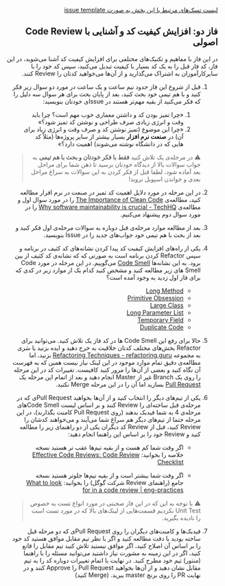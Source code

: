 <div dir="rtl" align='right'>

[لیست تسک‌های مرتبط با این بخش به صورت issue template](./issue-template-Phase02.md)

##  فاز دو: افزایش کیفیت کد و آشنایی با Code Review اصولی
در این فاز با مفاهیم و تکنیک‌های مختلفی برای افزایش کیفیت کد آشنا می‌شوید، در این فاز، کد فاز قبل را به یک کد بسیار با کیفیت تبدیل می‌کنید، سپس کد خود را با سایرکارآموزان به اشتراک می‌گذارید و از آن‌ها می‌خواهید کدتان را Review کنند.
1. قبل از شروع این فاز حدود نیم ساعت و یک ساعت در مورد دو سوال زیر فکر کنید و با هم تیمی خود بحث کنید، بعد از پایان بحث برای هر سوال سه دلیل را که فکر می‌کنید از بقیه مهم‌تر هستند در Issueی خودتان بنویسید:
    1. «چرا تمیز بودن کد و داشتن معماری خوب مهم است؟ چرا باید وقت و انرژی زیادی صرف طراحی و نوشتن کد تمیز شود؟»
    1. «چرا این موضوع (تمیز نوشتن کد و صرف وقت و انرژی زیاد برای آن) در **صنعت نرم افزار** بسیار بیشتر از سایر پروژه‌ها (مثلاً کد هایی که در دانشگاه نوشته می‌شوند) اهمیت دارد؟»

    
    
    > :warning: در مرحله‌ی یک تلاش کنید **فقط با فکر خودتان و بحث با هم تیمی** به جواب سوالات بالا از دیدگاه خودتان برسید تا ذهن شما برای مراحل بعد آماده شود، لطفا قبل از فکر کردن به این سوالات به سراغ مراحل بعدی و خواندن اسپویل نروید!

1. در این مرحله در مورد دلایل اهمیت کد تمیز در صنعت در نرم افزار مطالعه کنید، مطالعه‌ی [The Importance of Clean Code](https://www.arcanys.com/blog/the-importance-of-clean-code) را در مورد سوال اول و مطالعه‌ی [Why software maintainability is crucial - TechHQ](https://techhq.com/2019/06/why-software-maintainability-is-crucial/) را در مورد سوال دوم پیشنهاد می‌کنیم.
    
1. بعد از مطالعه موارد مرحله‌ی قبل دوباره به سوالات مرحله‌ی اول فکر کنید و بعد از بحث با هم تیمی خود جواب‌های جدید را در Issue بنویسید.

1. یکی از راه‌های افزایش کیفیت کد پیدا کردن نشانه‌های کد کثیف در برنامه و سپس Refactor کردن برنامه است به صورتی که که نشانه‌ی کد کثیف از بین برود. به این نشانه‌ها [Code Smell](https://en.wikipedia.org/wiki/Code_smell) می‌گوییم. در این مرحله در مورد Code Smell های زیر مطالعه کنید و مشخص کنید کدام یک از موارد زیر در کدی که برای فاز اول زدید به وجود آمده است؟
    - [Long Method](https://refactoring.guru/smells/long-method)
    - [Primitive Obsession](https://refactoring.guru/smells/primitive-obsession)
    - [Large Class](https://refactoring.guru/smells/large-class)
    - [Long Parameter List](https://refactoring.guru/smells/long-parameter-list)
    - [Temporary Field](https://refactoring.guru/smells/temporary-field)
    - [Duplicate Code](https://refactoring.guru/smells/duplicate-code)


1. حالا برای رفع این Code Smell ها در کد فاز یک تلاش کنید. می‌توانید برای Refactor بخش‌های مختلف کدتان خلاقیت به خرج دهید و ایده بزنید یا سَری به مجموعه [Refactoring Techniques - refactoring.guru](https://refactoring.guru/refactoring/techniques) بزنید، اما مطالعه‌ی دقیق تمام موارد موجود در این لینک نیاز نیست همین که به فهرست آن نگاه کنید و بعضی از آن‌ها را مرور کنید کافیست. تغییرات کد در این مرحله را روی  یک Branch غیر از Master انجام دهید و بعد از اتمام این مرحله یک [Pull Request](https://docs.github.com/en/github/collaborating-with-issues-and-pull-requests/about-pull-requests) بسازید اما آن را در این مرحله Merge نکنید.



1. یکی از تیم‌های دیگر را انتخاب کنید و از آن‌ها بخواهید Pull Requestی که در مرحله‌ی قبل ساخته‌ای را Review کنند و بر اساس لیست Code Smellهای مرحله‌ی  4 به شما فیدبک بدهند (روی Pull Request کامنت بگذارند)، در این مرحله حتما از تیم‌های دیگر هم سراغ شما می‌آیند و می‌خواهند کدشان را Review کنید، قبل از Review کد دیگران یکی از دو راهنمای زیر را مطالعه کنید و Review خود را بر اساس این راهنما انجام دهید:
    - اگر وقت شما کم هست و از بقیه تیم‌ها عقب تر هستید نسخه خلاصه را بخوانید: [Effective Code Reviews: Code Review Checklist](https://nyu-cds.github.io/effective-code-reviews/03-checklist/)

    - اگر وقت شما بیشتر است و از بقیه تیم‌ها جلوتر هستید نسخه جامع (راهنمای Review شرکت گوگل)  را بخوانید:
    [What to look for in a code review | eng-practices](https://google.github.io/eng-practices/review/reviewer/looking-for.html)

    > :warning: با توجه به این که در این فاز صحبتی در مورد انواع تست به خصوص Unit Test نکردیم قسمت‌هایی از لینک‌های بالا که در مورد تست است را نادیده بگیرید.

1. فیدبک‌ها و کامنت‌های دیگران را روی Pull Requestی که دو مرحله قبل ساخته بودید با دقت مطالعه کنید و اگر با نظر تیم مقابل موافق هستید کد خود را بر اساس آن اصلاح کنید، اگر موافق نیستید تلاش کنید تیم مقابل را قانع کنید، اگر در این زمینه به مشورت نیاز داشتید می‌توانید مسئله را با راهنما (منتور) تیم خود مطرح کنید. در نهایت با اتمام تغییرات دوباره کد را به تیم مقابل نشان دهید و از آن‌ها بخواهید Pull Request را Approve کنند و در نهایت PR را روی برنچ master ببرید. (Merge کنید)
    

</div>
